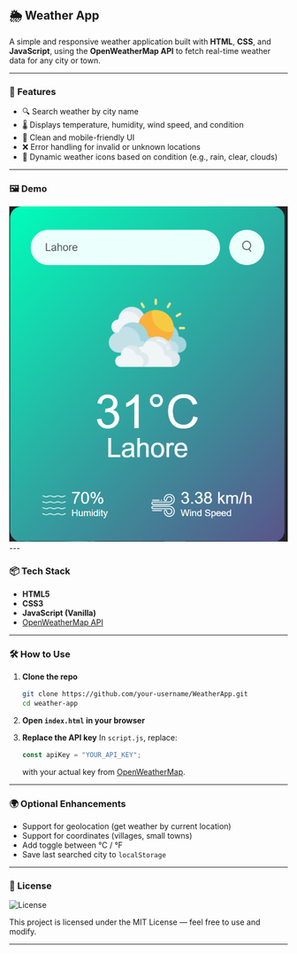 ## 🌦️ Weather App

A simple and responsive weather application built with **HTML**, **CSS**, and **JavaScript**, using the **OpenWeatherMap API** to fetch real-time weather data for any city or town.

---

### 🚀 Features

* 🔍 Search weather by city name
* 🌡️ Displays temperature, humidity, wind speed, and condition
* 🎨 Clean and mobile-friendly UI
* ❌ Error handling for invalid or unknown locations
* 📸 Dynamic weather icons based on condition (e.g., rain, clear, clouds)

---

### 🖼️ Demo

<img src="images/demo.png" alt="Weather App Screenshot" width="600"/>
---

### 📦 Tech Stack

* **HTML5**
* **CSS3**
* **JavaScript (Vanilla)**
* [OpenWeatherMap API](https://openweathermap.org/api)

---

### 🛠️ How to Use

1. **Clone the repo**

   ```bash
   git clone https://github.com/your-username/WeatherApp.git
   cd weather-app
   ```

2. **Open `index.html` in your browser**

3. **Replace the API key**
   In `script.js`, replace:

   ```js
   const apiKey = "YOUR_API_KEY";
   ```

   with your actual key from [OpenWeatherMap](https://openweathermap.org/appid).

---

### 🌍 Optional Enhancements

* Support for geolocation (get weather by current location)
* Support for coordinates (villages, small towns)
* Add toggle between °C / °F
* Save last searched city to `localStorage`

---

### 📄 License
![License](https://img.shields.io/badge/license-MIT-green.svg)

This project is licensed under the MIT License — feel free to use and modify.

---
